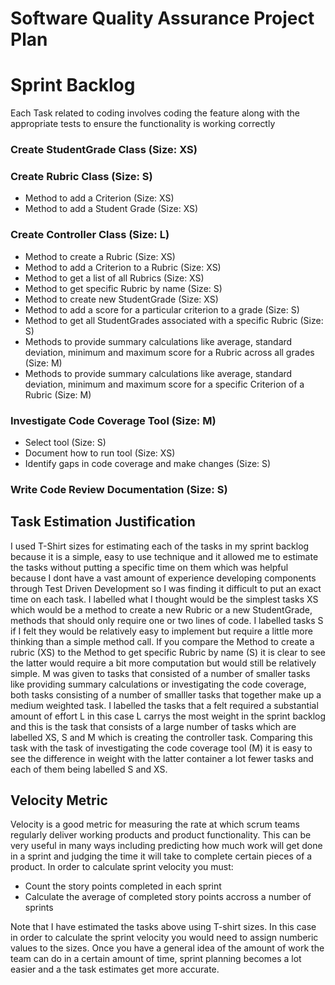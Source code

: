 # **Software Quality Assurance Project Plan**
# Sprint Backlog
Each Task related to coding involves coding the feature along with the appropriate tests to ensure the functionality is working correctly 
### Create StudentGrade Class (Size: XS)
### Create Rubric Class (Size: S)
- Method to add a Criterion (Size: XS)
- Method to add a Student Grade (Size: XS)           
### Create Controller Class (Size: L)
- Method to create a Rubric (Size: XS)
- Method to add a Criterion to a Rubric (Size: XS)
- Method to get a list of all Rubrics (Size: XS)
- Method to get specific Rubric by name (Size: S)
- Method to create new StudentGrade (Size: XS)
- Method to add a score for a particular criterion to a grade (Size: S)
- Method to get all StudentGrades associated with a specific Rubric (Size: S)
- Methods to provide summary calculations like average, standard deviation, minimum and maximum score for a Rubric across all grades (Size: M)
- Methods to provide summary calculations like average, standard deviation, minimum and maximum score for a specific Criterion of a Rubric (Size: M)
### Investigate Code Coverage Tool (Size: M)
- Select tool (Size: S)
- Document how to run tool (Size: XS)
- Identify gaps in code coverage and make changes (Size: S)
### Write Code Review Documentation (Size: S)

## Task Estimation Justification
I used T-Shirt sizes for estimating each of the tasks in my sprint backlog because it is a simple, easy to use technique and it allowed me to estimate the tasks without putting a specific time on them which was helpful because I dont have a vast amount of experience developing components through Test Driven Development so I was finding it difficult to put an exact time on each task. I labelled what I thought would be the simplest tasks XS which would be a method to create a new Rubric or a new StudentGrade, methods that should only require one or two lines of code. I labelled tasks S if I felt they would be relatively easy to implement but require a little more thinking than a simple method call. If you compare the Method to create a rubric (XS) to the Method to get specific Rubric by name (S) it is clear to see the latter would require a bit more computation but would still be relatively simple. M was given to tasks that consisted of a number of smaller tasks like providing summary calculations or investigating the code coverage, both tasks consisting of a number of smalller tasks that together make up a medium weighted task. I labelled the tasks that a felt required a substantial amount of effort L in this case L carrys the most weight in the sprint backlog and this is the task that consists of a large number of tasks which are labelled XS, S and M which is creating the controller task. Comparing this task with the task of investigating the code coverage tool (M) it is easy to see the difference in weight with the latter container a lot fewer tasks and each of them being labelled S and XS.

## Velocity Metric
Velocity is a good metric for measuring the rate at which scrum teams regularly deliver working products and product functionality. This can be very useful in many ways including predicting how much work will get done in a sprint and judging the time it will take to complete certain pieces of a product. In order to calculate sprint velocity you must:
- Count the story points completed in each sprint
- Calculate the average of completed story points accross a number of sprints  

Note that I have estimated the tasks above using T-shirt sizes. In this case in order to calculate the sprint velocity you would need to assign numberic values to the sizes.
Once you have a general idea of the amount of work the team can do in a certain amount of time, sprint planning becomes a lot easier and a the task estimates get more accurate.


 





